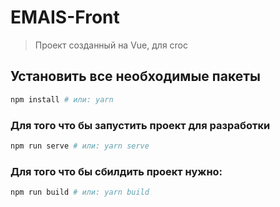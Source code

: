 # EMAIS-Front

> Проект созданный на Vue, для сroc

## Установить все необходимые пакеты 
```sh
npm install # или: yarn
```

### Для того что бы запустить проект для разработки

```sh
npm run serve # или: yarn serve
```

### Для того что бы сбилдить проект нужно:
```sh
npm run build # или: yarn build
```


